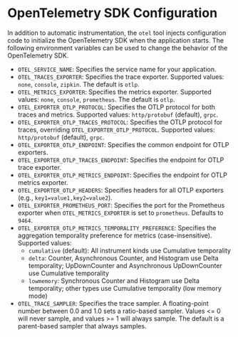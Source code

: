 # OpenTelemetry SDK Configuration

In addition to automatic instrumentation, the `otel` tool injects configuration code to initialize the OpenTelemetry SDK when the application starts. The following environment variables can be used to change the behavior of the OpenTelemetry SDK.

- `OTEL_SERVICE_NAME`: Specifies the service name for your application.
- `OTEL_TRACES_EXPORTER`: Specifies the trace exporter. Supported values: `none`, `console`, `zipkin`. The default is `otlp`.
- `OTEL_METRICS_EXPORTER`: Specifies the metrics exporter. Supported values: `none`, `console`, `prometheus`. The default is `otlp`.
- `OTEL_EXPORTER_OTLP_PROTOCOL`: Specifies the OTLP protocol for both traces and metrics. Supported values: `http/protobuf` (default), `grpc`.
- `OTEL_EXPORTER_OTLP_TRACES_PROTOCOL`: Specifies the OTLP protocol for traces, overriding `OTEL_EXPORTER_OTLP_PROTOCOL`. Supported values: `http/protobuf` (default), `grpc`.
- `OTEL_EXPORTER_OTLP_ENDPOINT`: Specifies the common endpoint for OTLP exporters.
- `OTEL_EXPORTER_OTLP_TRACES_ENDPOINT`: Specifies the endpoint for OTLP trace exporter.
- `OTEL_EXPORTER_OTLP_METRICS_ENDPOINT`: Specifies the endpoint for OTLP metrics exporter.
- `OTEL_EXPORTER_OTLP_HEADERS`: Specifies headers for all OTLP exporters (e.g., `key1=value1,key2=value2`).
- `OTEL_EXPORTER_PROMETHEUS_PORT`: Specifies the port for the Prometheus exporter when `OTEL_METRICS_EXPORTER` is set to `prometheus`. Defaults to `9464`.
- `OTEL_EXPORTER_OTLP_METRICS_TEMPORALITY_PREFERENCE`: Specifies the aggregation temporality preference for metrics (case-insensitive). Supported values:
  - `cumulative` (default): All instrument kinds use Cumulative temporality
  - `delta`: Counter, Asynchronous Counter, and Histogram use Delta temporality; UpDownCounter and Asynchronous UpDownCounter use Cumulative temporality
  - `lowmemory`: Synchronous Counter and Histogram use Delta temporality; other types use Cumulative temporality (low memory mode)
- `OTEL_TRACE_SAMPLER`: Specifies the trace sampler. A floating-point number between 0.0 and 1.0 sets a ratio-based sampler. Values <= 0 will never sample, and values >= 1 will always sample. The default is a parent-based sampler that always samples.
